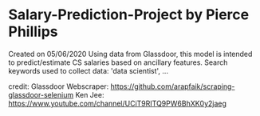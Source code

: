# Salary-Prediction-Project by Pierce Phillips
Created on 05/06/2020
Using data from Glassdoor, this model is intended to predict/estimate CS salaries based on ancillary features.
Search keywords used to collect data: 'data scientist', ...


credit:
Glassdoor Webscraper: https://github.com/arapfaik/scraping-glassdoor-selenium
Ken Jee: https://www.youtube.com/channel/UCiT9RITQ9PW6BhXK0y2jaeg
